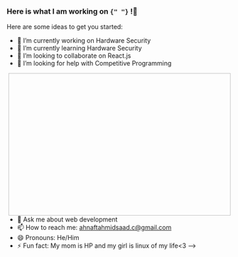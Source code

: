 ### Here is what I am working on `{" "}` !👋


Here are some ideas to get you started:

- 🔭 I’m currently working on Hardware Security
- 🌱 I’m currently learning Hardware Security
- 👯 I’m looking to collaborate on React.js
- 🤔 I’m looking for help with Competitive Programming

<p><img align="right" tsrc="https://github.com/AhnafTahmid1776/AhnafTahmid1776/blob/main/giphy.gif" width="500" height="320" /></p>

- 💬 Ask me about web development
- 📫 How to reach me: ahnaftahmidsaad.c@gmail.com
- 😄 Pronouns: He/Him
- ⚡ Fun fact: My mom is HP and my girl is linux of my life<3 
-->
